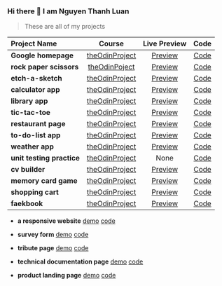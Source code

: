 ### Hi there 👋 I am Nguyen Thanh Luan

> These are all of my projects

| Project Name | Course | Live Preview | Code |
|:---|:---:|:---:|:---:|
| **Google homepage** | [theOdinProject](https://www.theodinproject.com/paths/foundations/courses/foundations/lessons/html-css) |[Preview](https://thanh-luan-nguyen.github.io/google-homepage) | [Code](https://github.com/thanh-luan-nguyen/google-homepage)|
| **rock paper scissors** | [theOdinPoject](https://www.theodinproject.com/paths/foundations/courses/foundations/lessons/rock-paper-scissors) | [Preview](https://thanh-luan-nguyen.github.io/rock-paper-scissors) | [Code](https://github.com/thanh-luan-nguyen/rock-paper-scissors) |
| **etch-a-sketch** | [theOdinProject](https://www.theodinproject.com/paths/foundations/courses/foundations/lessons/etch-a-sketch-project) | [Preview](https://thanh-luan-nguyen.github.io/etch-a-sketch) | [Code](https://github.com/thanh-luan-nguyen/etch-a-sketch.github.io) |
| **calculator app** | [theOdinProject](https://www.theodinproject.com/paths/foundations/courses/foundations/lessons/calculator) | [Preview](https://thanh-luan-nguyen.github.io/calculator-app) | [Code](https://github.com/thanh-luan-nguyen/calculator-app.github.io) |
| **library app** | [theOdinProject](https://www.theodinproject.com/paths/full-stack-javascript/courses/javascript/lessons/library) | [Preview](https://thanh-luan-nguyen.github.io/library-app) | [Code](https://github.com/thanh-luan-nguyen/library.github.io) |
| **tic-tac-toe** | [theOdinProject](https://www.theodinproject.com/paths/full-stack-javascript/courses/javascript/lessons/tic-tac-toe) | [Preview](https://thanh-luan-nguyen.github.io/tic-tac-toe) | [Code](https://github.com/thanh-luan-nguyen/tic-tac-toe.github.io) |
| **restaurant page** | [theOdinProject](https://www.theodinproject.com/paths/full-stack-javascript/courses/javascript/lessons/restaurant-page) | [Preview](https://thanh-luan-nguyen.github.io/restaurant-page) | [Code](https://github.com/thanh-luan-nguyen/restaurant-page.github.io) |
| **to-do-list app** | [theOdinProject](https://www.theodinproject.com/paths/full-stack-javascript/courses/javascript/lessons/todo-list) | [Preview](https://thanh-luan-nguyen.github.io/to-do-list) | [Code](https://github.com/thanh-luan-nguyen/to-do-list.github.io) |
| **weather app** | [theOdinProject](https://www.theodinproject.com/paths/full-stack-javascript/courses/javascript/lessons/weather-app) | [Preview](https://thanh-luan-nguyen.github.io/weather-app) | [Code](https://github.com/thanh-luan-nguyen/weather-app) |
| **unit testing practice** | [theOdinProject](https://www.theodinproject.com/paths/full-stack-javascript/courses/javascript/lessons/testing-practice) | None | [Code](https://github.com/thanh-luan-nguyen/testing-practice) |
| **cv builder** | [theOdinProject](https://www.theodinproject.com/paths/full-stack-javascript/courses/javascript/lessons/cv-application) | [Preview](https://thanh-luan-nguyen.github.io/cv-builder) | [Code](https://github.com/thanh-luan-nguyen/cv-builder) |
| **memory card game** | [theOdinProject](https://www.theodinproject.com/paths/full-stack-javascript/courses/javascript/lessons/memory-card) | [Preview](https://thanh-luan-nguyen.github.io/memory-card-game) | [Code](https://github.com/thanh-luan-nguyen/memory-card-game) |
| **shopping cart** | [theOdinProject](https://www.theodinproject.com/paths/full-stack-javascript/courses/javascript/lessons/shopping-cart) | [Preview](https://thanh-luan-nguyen.github.io/shopping-cart) | [Code](https://github.com/thanh-luan-nguyen/shopping-cart) |
| **faekbook** | [theOdinProject]() | [Preview](https://thanh-luan-nguyen.github.io/*) | [Code](https://github.com/thanh-luan-nguyen/*) |

- **a responsive website** [demo](https://nguyen-thanh-luan-github.github.io/a-responsive-website-github.io/) [code](https://github.com/NGUYEN-THANH-LUAN-github/a-responsive-website-github.io)

- **survey form** [demo](https://nguyen-thanh-luan-github.github.io/survey-form.github.io/) [code](https://github.com/NGUYEN-THANH-LUAN-github/survey-form.github.io)

- **tribute page** [demo](https://nguyen-thanh-luan-github.github.io/tribute-page.github.io/) [code](https://github.com/NGUYEN-THANH-LUAN-github/tribute-page.github.io)

- **technical documentation page** [demo](https://nguyen-thanh-luan-github.github.io/technical-documentation-page.github.io/) [code](https://github.com/NGUYEN-THANH-LUAN-github/technical-documentation-page.github.io)

- **product landing page** [demo](https://nguyen-thanh-luan-github.github.io/product-landing-page.github.io/) [code](https://github.com/NGUYEN-THANH-LUAN-github/product-landing-page.github.io)

<!--
**thanh-luan-nguyen/thanh-luan-nguyen** is a ✨ _special_ ✨ repository because its `README.md` (this file) appears on your GitHub profile.

Here are some ideas to get you started:

- 🔭 I’m currently working on ...
- 🌱 I’m currently learning ...
- 👯 I’m looking to collaborate on ...
- 🤔 I’m looking for help with ...
- 💬 Ask me about ...
- 📫 How to reach me: ...
- 😄 Pronouns: ...
- ⚡ Fun fact: ...
-->
